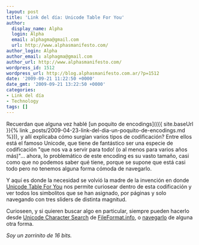 ```yaml
---
layout: post
title: 'Link del día: Unicode Table For You'
author:
  display_name: Alpha
  login: Alpha
  email: alphagma@gmail.com
  url: http://www.alphasmanifesto.com/
author_login: Alpha
author_email: alphagma@gmail.com
author_url: http://www.alphasmanifesto.com/
wordpress_id: 1512
wordpress_url: http://blog.alphasmanifesto.com.ar/?p=1512
date: '2009-09-21 11:22:50 +0000'
date_gmt: '2009-09-21 13:22:50 +0000'
categories:
- Link del día
- Technology
tags: []
---
```


Recuerdan que alguna vez hablé [un poquito de encodings](({{ site.baseUrl }}{% link _posts/2009-04-23-link-del-dia-un-poquito-de-encodings.md %})), y allí explicaba cómo surgían varios tipos de codificación? Entre ellos está el famoso Unicode, que tiene de fantástico ser una especie de codificación "que nos va a servir para todo! (o al menos para varios años más)"... ahora, lo problemático de este encoding es su vasto tamaño, casi como que no podemos saber qué tiene, porque se supone que está casi todo pero no tenemos alguna forma cómoda de navegarlo.

Y aquí es donde la necesidad se volvió la madre de la invención en donde [Unicode Table For You](http://www.ftrain.com/unicode/) nos permite curiosear dentro de esta codificación y ver todos los simbolitos que se han asignado, por páginas y solo navegando con tres sliders de distinta magnitud.

Curioseen, y si quieren buscar algo en particular, siempre pueden hacerlo desde [Unicode Character Search](http://www.fileformat.info/info/unicode/char/search.htm) de [FileFormat.info](http://www.fileformat.info/), o [navegarlo](http://www.fileformat.info/info/unicode/) de alguna otra forma.

_Soy un zorrinito de 16 bits._
